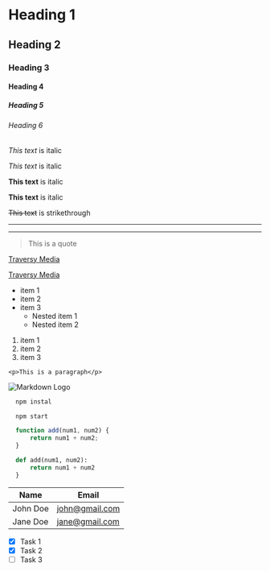 
# Heading 1
## Heading 2
### Heading 3
#### Heading 4
##### Heading 5
###### Heading 6


*This text* is italic

_This text_ is italic


**This text** is italic

__This text__ is italic


~~This text~~ is strikethrough


---
___


>This is a quote


[Traversy Media](http://www.traversymedia.com)

[Traversy Media](http://www.traversymedia.com "Traversy Media")

* item 1
* item 2
* item 3
  * Nested item 1
  * Nested item 2

1. item 1
1. item 2
1. item 3

`<p>This is a paragraph</p>`

![Markdown Logo](https://mardown-here.com/img/icon256.png)

```bash
  npm instal

  npm start
```

```javascript
  function add(num1, num2) {
      return num1 + num2;
  }
```

```python
  def add(num1, num2):
      return num1 + num2
  }
```

| Name     | Email          |
| -------- | -------------- |
| John Doe | john@gmail.com |
| Jane Doe | jane@gmail.com |

* [x] Task 1
* [x] Task 2
* [ ] Task 3